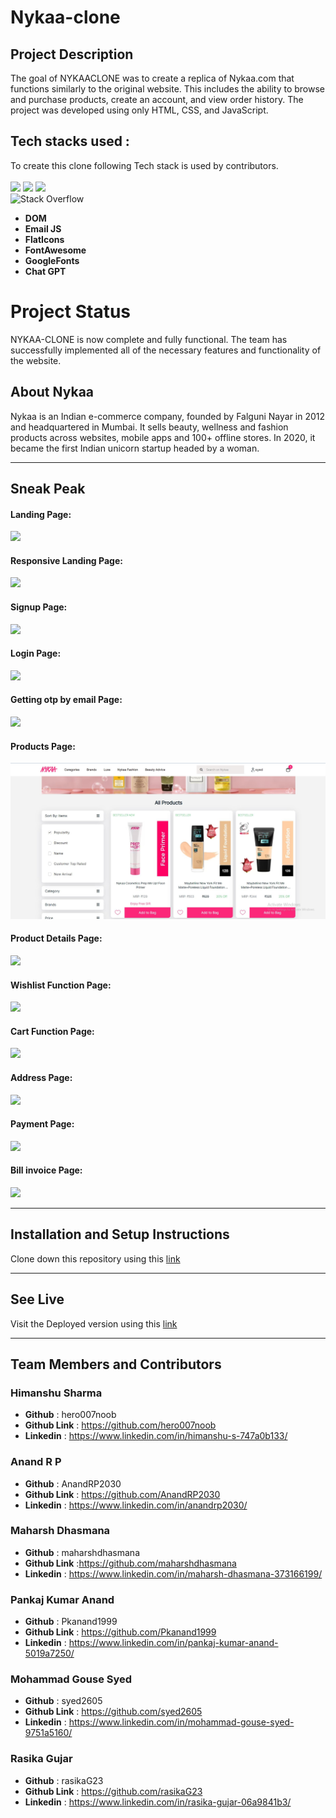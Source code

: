 # **Nykaa-clone**
 ## **Project Description**

The goal of NYKAACLONE was to create a replica of Nykaa.com that functions similarly to the original website. This includes the ability to browse and purchase products, create an account, and view order history. The project was developed using only HTML, CSS, and JavaScript.

## **Tech stacks used :**
To create this clone following Tech stack is used by contributors.  
<br>
<img src="https://img.shields.io/badge/HTML5-E34F26?style=for-the-badge&logo=html5&logoColor=white"/>
<img src="https://img.shields.io/badge/CSS3-1572B6?style=for-the-badge&logo=css3&logoColor=white"/>
<img src="https://img.shields.io/badge/JavaScript-323330?style=for-the-badge&logo=javascript&logoColor=F7DF1E"/>   
![Stack Overflow](https://img.shields.io/badge/-Stackoverflow-FE7A16?style=for-the-badge&logo=stack-overflow&logoColor=white)

* **DOM**
* **Email JS**
* **FlatIcons**
* **FontAwesome**
* **GoogleFonts**
* **Chat GPT**


# **Project Status**

NYKAA-CLONE is now complete and fully functional. The team has successfully implemented all of the necessary features and functionality of the website.

## **About Nykaa**

Nykaa is an Indian e-commerce company, founded by Falguni Nayar in 2012 and headquartered in Mumbai. It sells beauty, wellness and fashion products across websites, mobile apps and 100+ offline stores. In 2020, it became the first Indian unicorn startup headed by a woman.



<hr/>

## Sneak Peak
#### **Landing Page:**
<img src="./.readme/homepage.gif"/>

<br>

#### **Responsive Landing Page:**
<img src="./.readme/responsive.gif"/>

<br>

#### Signup Page:
<img src="./.readme/signup page.png"/>

<br>

#### Login Page:
<img src="./.readme/login.png"/>

<br>

#### Getting otp by email Page:
<img src="./.readme/otp.gif"/>

<br>


#### Products Page:
<img src="./.readme/allProducts.jpg"/>


<br>

#### Product Details Page:
<img src="./.readme/productpage.png"/>

<br>

#### Wishlist Function Page:
<img src="./.readme/wishlist.png"/>

<br>

#### Cart Function Page:
<img src="./.readme/cart.png"/>

<br>


####  Address Page:
<img src="./.readme/address.gif"/>

<br>

#### Payment Page:
<img src="./.readme/payment.png"/>

<br>

#### Bill invoice Page:
<img src="./.readme/invoice.gif"/>

<br>

<hr/>

## Installation and Setup Instructions
Clone down this repository using this <a href="https://github.com/syed2605/Nykaa-clone">link</a>  
<hr/>

## See Live
Visit the Deployed version using this <a href="https://nyka2605.netlify.app/">link</a>  
<hr/>

## Team Members and Contributors

### Himanshu Sharma
- **Github** : hero007noob
- **Github Link** : https://github.com/hero007noob
- **Linkedin** : https://www.linkedin.com/in/himanshu-s-747a0b133/

### Anand R P
- **Github** : AnandRP2030
- **Github Link** : https://github.com/AnandRP2030
- **Linkedin** : https://www.linkedin.com/in/anandrp2030/

### Maharsh Dhasmana
- **Github** : maharshdhasmana
- **Github Link** :https://github.com/maharshdhasmana
- **Linkedin** : https://www.linkedin.com/in/maharsh-dhasmana-373166199/

### Pankaj Kumar Anand
- **Github** : Pkanand1999
- **Github Link** : https://github.com/Pkanand1999
- **Linkedin** : https://www.linkedin.com/in/pankaj-kumar-anand-5019a7250/

### Mohammad Gouse Syed
- **Github** : syed2605
- **Github Link** : https://github.com/syed2605
- **Linkedin** : https://www.linkedin.com/in/mohammad-gouse-syed-9751a5160/

### Rasika Gujar
- **Github** : rasikaG23
- **Github Link** : https://github.com/rasikaG23
- **Linkedin** :   https://www.linkedin.com/in/rasika-gujar-06a9841b3/






